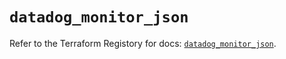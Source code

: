 # `datadog_monitor_json`

Refer to the Terraform Registory for docs: [`datadog_monitor_json`](https://registry.terraform.io/providers/datadog/datadog/3.32.0/docs/resources/monitor_json).
